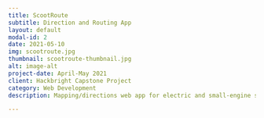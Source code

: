 ```yaml
---
title: ScootRoute
subtitle: Direction and Routing App
layout: default
modal-id: 2
date: 2021-05-10
img: scootroute.jpg
thumbnail: scootroute-thumbnail.jpg
alt: image-alt
project-date: April-May 2021
client: Hackbright Capstone Project
category: Web Development
description: Mapping/directions web app for electric and small-engine scooters with speed limitations. User can specify the max speed of their scooter and be served a route just for them. 

---
```

